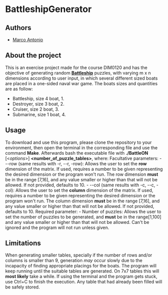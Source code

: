 # **BattleshipGenerator**
## Authors

 - [Marco Antonio](github.com/MarcoAFC)
 
## About the project
  This is an exercise project made for the course DIM0120 and has the objective of generating random [**Battleship**](https://en.wikipedia.org/wiki/Battleship_(puzzle)) puzzles, with varying m x n dimensions according to user input, in which several different sized boats are placed in a one-sided naval war game. The boats sizes and quantities are as follow:
  
  - Battleship, size 4 boat, 1.
  - Destroyer, size 3 boat, 2.
  - Cruiser, size 2 boat, 3.
  - Submarine, size 1 boat, 4.
   
## Usage
  To download and use this program, please clone the repository to your environment, then open the terminal in the corresponding file and use the command **Make**.
  Afterwards bash the executable file with **./BattleON** [<*options*>] **<number_of_puzzle_tables>**, where:
    Facultative parameters:
      - --row (same results with -r, --r, -row):
        Allows the user to set the **row** dimension of the matrix. If used, requires a number to be given representing the            desired dimension or the program won't run. The row dimension **must** be in the range [7,16], and any value smaller or        higher than that will not be allowed. If not provided, defaults to 10.
      - --col (same results with -c, --c, -col):
        Allows the user to set the **column** dimension of the matrix. If used, requires a number to be given representing the        desired dimension or the program won't run. The column dimension **must** be in the range [7,16], and any value smaller        or higher than that will not be allowed. If not provided, defaults to 10.
     Required parameter:
       - Number of puzzles:
         Allows the user to set the number of puzzles to be generated, and **must** be in the range[1,100] and any value              smaller or higher than that will not be allowed. Can't be ignored and the program will not run unless given.
         
## Limitations
  When generating smaller tables, specially if the number of rows and/or columns is smaller than 9, generation *may* occur slowly due to the incapacity of finding appropriate placings for the boats. The program will keep running until the suitable tables are generated. On 7x7 tables this will **most likely** take a while. If using the terminal and the program gets stuck, use Ctrl+C to finish the execution. Any table that had already been filled will be safely stored.
